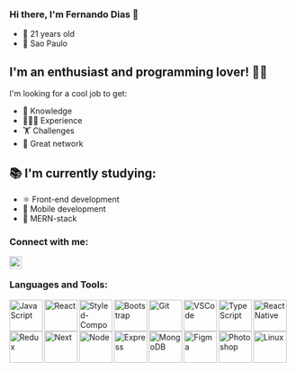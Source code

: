 ### Hi there, I'm Fernando Dias 👋

- 📅 21 years old
- 📍 Sao Paulo

## I'm an enthusiast and programming lover! 💪🏽

I'm looking for a cool job to get:
- 🧠 Knowledge
- 👨🏽‍💻 Experience
- 🏋️ Challenges
- 👥 Great network

## 📚 I'm currently studying:

- ⚛️ Front-end development
- 📱 Mobile development
- 🚀 MERN-stack


### Connect with me:

[<img align="left" alt="nand0diaz | LinkedIn" width="22px" src="https://cdn.jsdelivr.net/npm/simple-icons@v3/icons/linkedin.svg" />][linkedin]

<br />

### Languages and Tools:

<img align="left" alt="JavaScript" width="59px" height="56px" src="https://miro.medium.com/max/1110/1*S-nV902O1yWwpFbxn0P_xA.png"/>
<img align="left" alt="React" width="59px" height="56px" src="https://res.cloudinary.com/practicaldev/image/fetch/s--qo_Wp38Z--/c_limit%2Cf_auto%2Cfl_progressive%2Cq_auto%2Cw_880/https://dev-to-uploads.s3.amazonaws.com/i/e0nl7ziy1la7bpwj7rsp.png"/>
<img align="left" alt="Styled-Components" width="59px" height="56px" src="https://styled-components.com/atom.png"/>
<img align="left" alt="Bootstrap" width="59px" height="56px" src="https://getbootstrap.com/docs/4.0/assets/brand/bootstrap-social-logo.png"/>
<img align="left" alt="Git" width="59px" height="56px" src="https://3.bp.blogspot.com/-xhNpNJJyQhk/XIe4GY78RQI/AAAAAAAAItc/ouueFUj2Hqo5dntmnKqEaBJR4KQ4Q2K3ACK4BGAYYCw/s1600/logo%2Bgit%2Bicon.png"/>
<img align="left" alt="VSCode" width="59px" height="56px" src="https://northcreation.agency/assets/Uploads/VSCode__FitWzEwMDAsMTAwMF0.png"/>


<img align="left" alt="TypeScript" width="59px" height="56px" src="https://miro.medium.com/max/816/1*mn6bOs7s6Qbao15PMNRyOA.png"/>
<img align="left" alt="ReactNative" width="59px" height="56px" src="https://res.cloudinary.com/practicaldev/image/fetch/s--qo_Wp38Z--/c_limit%2Cf_auto%2Cfl_progressive%2Cq_auto%2Cw_880/https://dev-to-uploads.s3.amazonaws.com/i/e0nl7ziy1la7bpwj7rsp.png"/>
<img align="left" alt="Redux" width="59px" height="56px" src="https://www.nicepng.com/png/detail/178-1787594_redux-redux-logo-svg.png"/>
<img align="left" alt="Next" width="59px" height="56px" src="https://cdn.auth0.com/blog/logos/nextjs-logo.png"/>
<img align="left" alt="Node" width="59px" height="56px" src="https://www.secret-source.eu/wp-content/uploads/2017/11/node-js-logo.jpg"/>
<img align="left" alt="Express" width="59px" height="56px" src="https://expressjs.com/images/express-facebook-share.png"/>
<img align="left" alt="MongoDB" width="59px" height="56px" src="https://cdn.icon-icons.com/icons2/2415/PNG/512/mongodb_original_wordmark_logo_icon_146425.png"/>
<img align="left" alt="Figma" width="59px" height="56px" src="https://4.bp.blogspot.com/-LiJZ5I8E7K8/XIe_GeI5glI/AAAAAAAAIuw/4Awu8j8r0P8TKBXzyxyslHEfplOlK9-6QCK4BGAYYCw/s1600/icon%2Bfigma%2Bvector.png"/>
<img align="left" alt="Photoshop" width="59px" height="56px" src="https://seeklogo.com/images/A/adobe-photoshop-logo-7B88D7B5AA-seeklogo.com.png"/>
<img align="left" alt="Linux" width="59px" height="56px" src="https://i.pinimg.com/originals/c7/b8/11/c7b8113247fecd83bd9b5ed5bd3f34d5.png"/>

<br />
<br />


[linkedin]: https://www.linkedin.com/in/fernando-d-6b1115179/
